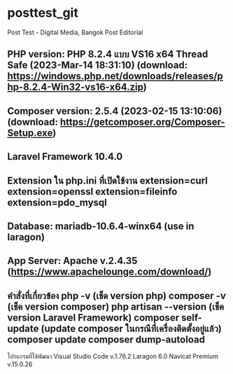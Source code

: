 # posttest_git
 Post Test - Digital Media, Bangok Post Editorial

 
PHP version: PHP 8.2.4 แบบ VS16 x64 Thread Safe (2023-Mar-14 18:31:10)
	(download: https://windows.php.net/downloads/releases/php-8.2.4-Win32-vs16-x64.zip)
---------------------------------------------------------------------------

Composer version:  2.5.4 (2023-02-15 13:10:06)
	(download: https://getcomposer.org/Composer-Setup.exe)
---------------------------------------------------------------------------

Laravel Framework 10.4.0
---------------------------------------------------------------------------

Extension ใน php.ini ที่เปิดใช้งาน
	extension=curl
	extension=openssl
	extension=fileinfo
	extension=pdo_mysql
---------------------------------------------------------------------------

Database: mariadb-10.6.4-winx64 (use in laragon)
---------------------------------------------------------------------------

App Server: Apache v.2.4.35
	(https://www.apachelounge.com/download/)
---------------------------------------------------------------------------





คำสั่งที่เกี่ยวข้อง
	php -v (เช็ด version php)
	composer -v (เช็ค version composer)
	php artisan --version (เช็ค version Laravel Framework)
	composer self-update (update composer ในกรณีที่เครื่องติดตั้งอยู่แล้ว)
	composer update
	composer dump-autoload
---------------------------------------------------------------------------
โปรแกรมที่ใช้พัฒนา
	Visual Studio Code v.1.76.2
	Laragon 6.0
	Navicat Premium v.15.0.26
